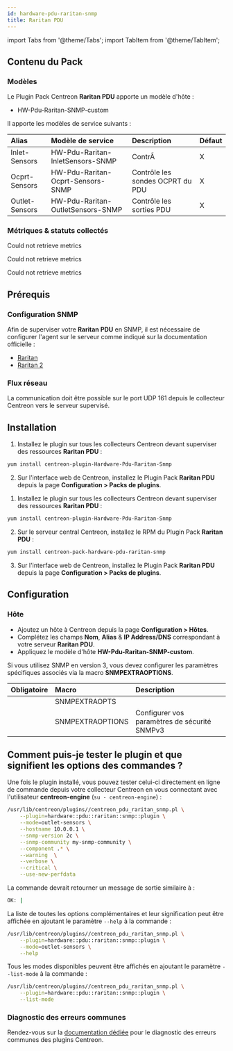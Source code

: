 ```yaml
---
id: hardware-pdu-raritan-snmp
title: Raritan PDU
---
```

import Tabs from '@theme/Tabs';
import TabItem from '@theme/TabItem';


## Contenu du Pack

### Modèles

Le Plugin Pack Centreon **Raritan PDU** apporte un modèle d'hôte :

* HW-Pdu-Raritan-SNMP-custom

Il apporte les modèles de service suivants :

| Alias          | Modèle de service                 | Description                      | Défaut |
|:---------------|:----------------------------------|:---------------------------------|:-------|
| Inlet-Sensors  | HW-Pdu-Raritan-InletSensors-SNMP  | ContrÃ                           | X      |
| Ocprt-Sensors  | HW-Pdu-Raritan-Ocprt-Sensors-SNMP | Contrôle les sondes OCPRT du PDU | X      |
| Outlet-Sensors | HW-Pdu-Raritan-OutletSensors-SNMP | Contrôle les sorties PDU         | X      |

### Métriques & statuts collectés

<Tabs groupId="sync">
<TabItem value="Inlet-Sensors" label="Inlet-Sensors">

Could not retrieve metrics

</TabItem>
<TabItem value="Ocprt-Sensors" label="Ocprt-Sensors">

Could not retrieve metrics

</TabItem>
<TabItem value="Outlet-Sensors" label="Outlet-Sensors">

Could not retrieve metrics

</TabItem>
</Tabs>

## Prérequis

### Configuration SNMP

Afin de superviser votre **Raritan PDU** en SNMP,  il est nécessaire de configurer l'agent sur le serveur comme indiqué sur la documentation officielle :
* [Raritan](https://review.raritan.com/support)
* [Raritan 2](https://www.raritan.com/blog/detail/how-to-rapidly-configure-intelligent-rack-pdus)

### Flux réseau

La communication doit être possible sur le port UDP 161 depuis le collecteur
Centreon vers le serveur supervisé.

## Installation

<Tabs groupId="sync">
<TabItem value="Online License" label="Online License">

1. Installez le plugin sur tous les collecteurs Centreon devant superviser des ressources **Raritan PDU** :

```bash
yum install centreon-plugin-Hardware-Pdu-Raritan-Snmp
```

2. Sur l'interface web de Centreon, installez le Plugin Pack **Raritan PDU** depuis la page **Configuration > Packs de plugins**.

</TabItem>
<TabItem value="Offline License" label="Offline License">

1. Installez le plugin sur tous les collecteurs Centreon devant superviser des ressources **Raritan PDU** :

```bash
yum install centreon-plugin-Hardware-Pdu-Raritan-Snmp
```

2. Sur le serveur central Centreon, installez le RPM du Plugin Pack **Raritan PDU** :

```bash
yum install centreon-pack-hardware-pdu-raritan-snmp
```

3. Sur l'interface web de Centreon, installez le Plugin Pack **Raritan PDU** depuis la page **Configuration > Packs de plugins**.

</TabItem>
</Tabs>

## Configuration

### Hôte

* Ajoutez un hôte à Centreon depuis la page **Configuration > Hôtes**.
* Complétez les champs **Nom**, **Alias** & **IP Address/DNS** correspondant à votre serveur **Raritan PDU**.
* Appliquez le modèle d'hôte **HW-Pdu-Raritan-SNMP-custom**.

Si vous utilisez SNMP en version 3, vous devez configurer les paramètres
spécifiques associés via la macro **SNMPEXTRAOPTIONS**.

| Obligatoire | Macro            | Description                                  |
|:------------|:-----------------|:---------------------------------------------|
|             | SNMPEXTRAOPTS    |                                              |
|             | SNMPEXTRAOPTIONS | Configurer vos paramètres de sécurité SNMPv3 |

## Comment puis-je tester le plugin et que signifient les options des commandes ?

Une fois le plugin installé, vous pouvez tester celui-ci directement en ligne
de commande depuis votre collecteur Centreon en vous connectant avec
l'utilisateur **centreon-engine** (`su - centreon-engine`) :

```bash
/usr/lib/centreon/plugins//centreon_pdu_raritan_snmp.pl \
    --plugin=hardware::pdu::raritan::snmp::plugin \
    --mode=outlet-sensors \
    --hostname 10.0.0.1 \
    --snmp-version 2c \
    --snmp-community my-snmp-community \
    --component .* \
    --warning  \
    --verbose \
    --critical \
    --use-new-perfdata
```

La commande devrait retourner un message de sortie similaire à :

```bash
OK: | 
```

La liste de toutes les options complémentaires et leur signification peut être
affichée en ajoutant le paramètre `--help` à la commande :

```bash
/usr/lib/centreon/plugins//centreon_pdu_raritan_snmp.pl \
    --plugin=hardware::pdu::raritan::snmp::plugin \
    --mode=outlet-sensors \
    --help
```

Tous les modes disponibles peuvent être affichés en ajoutant le paramètre
`--list-mode` à la commande :

```bash
/usr/lib/centreon/plugins//centreon_pdu_raritan_snmp.pl \
    --plugin=hardware::pdu::raritan::snmp::plugin \
    --list-mode
```

### Diagnostic des erreurs communes

Rendez-vous sur la [documentation dédiée](../getting-started/how-to-guides/troubleshooting-plugins.md)
pour le diagnostic des erreurs communes des plugins Centreon.